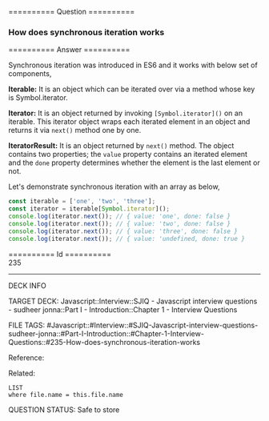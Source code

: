 ========== Question ==========  

### How does synchronous iteration works  

========== Answer ==========  

Synchronous iteration was introduced in ES6 and it works with below set of
components,

**Iterable:** It is an object which can be iterated over via a method whose key
is Symbol.iterator.

**Iterator:** It is an object returned by invoking `[Symbol.iterator]()` on an
iterable. This iterator object wraps each iterated element in an object and
returns it via `next()` method one by one.

**IteratorResult:** It is an object returned by `next()` method. The object
contains two properties; the `value` property contains an iterated element and
the `done` property determines whether the element is the last element or not.

Let's demonstrate synchronous iteration with an array as below,

```javascript
const iterable = ['one', 'two', 'three'];
const iterator = iterable[Symbol.iterator]();
console.log(iterator.next()); // { value: 'one', done: false }
console.log(iterator.next()); // { value: 'two', done: false }
console.log(iterator.next()); // { value: 'three', done: false }
console.log(iterator.next()); // { value: 'undefined, done: true }
```

========== Id ==========  
235

---

DECK INFO

TARGET DECK: Javascript::Interview::SJIQ - Javascript interview questions - sudheer jonna::Part I - Introduction::Chapter 1 - Interview Questions

FILE TAGS: #Javascript::#Interview::#SJIQ-Javascript-interview-questions-sudheer-jonna::#Part-I-Introduction::#Chapter-1-Interview-Questions::#235-How-does-synchronous-iteration-works

Reference:

Related:

```dataview
LIST
where file.name = this.file.name
```

QUESTION STATUS: Safe to store
